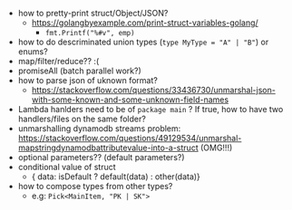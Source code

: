 - how to pretty-print struct/Object/JSON?
  - https://golangbyexample.com/print-struct-variables-golang/
    - `fmt.Printf("%#v", emp)`
- how to do descriminated union types (`type MyType = "A" | "B"`) or enums?
- map/filter/reduce?? :(
- promiseAll (batch parallel work?)
- how to parse json of uknown format?
  - https://stackoverflow.com/questions/33436730/unmarshal-json-with-some-known-and-some-unknown-field-names
- Lambda hanlders need to be of `package main` ? If true, how to have two handlers/files on the same folder?
- unmarshalling dynamodb streams problem: https://stackoverflow.com/questions/49129534/unmarshal-mapstringdynamodbattributevalue-into-a-struct (OMG!!!)
- optional parameters?? (default parameters?)
- conditional value of struct
  - { data: isDefault ? default(data) : other(data)}
- how to compose types from other types?
  - e.g: `Pick<MainItem, "PK | SK">`